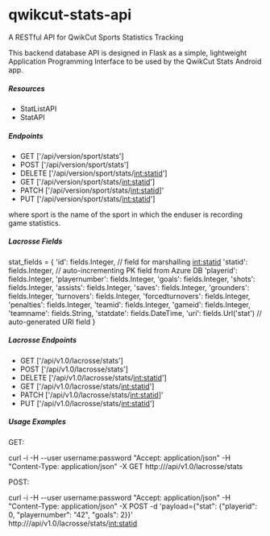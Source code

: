 # qwikcut-stats-api
A RESTful API for QwikCut Sports Statistics Tracking

This backend database API is designed in Flask as a simple, lightweight Application Programming
Interface to be used by the QwikCut Stats Android app.

##### Resources

* StatListAPI
* StatAPI


##### Endpoints

* GET ['/api/version/sport/stats']
* POST ['/api/version/sport/stats']
* DELETE ['/api/version/sport/stats/<int:statid>']
* GET ['/api/version/sport/stats/<int:statid>']
* PATCH ['/api/version/sport/stats/<int:statid>]'
* PUT ['/api/version/sport/stats/<int:statid>']

where sport is the name of the sport in which the enduser is recording game statistics.

##### Lacrosse Fields

stat_fields = {
    'id': fields.Integer, // field for marshalling <int:statid>
    'statid': fields.Integer,  // auto-incrementing PK field from Azure DB 
    'playerid': fields.Integer,
    'playernumber': fields.Integer,
    'goals': fields.Integer,
    'shots': fields.Integer,
    'assists': fields.Integer,
    'saves': fields.Integer,
    'grounders': fields.Integer,
    'turnovers': fields.Integer,
    'forcedturnovers': fields.Integer,
    'penalties': fields.Integer,
    'teamid': fields.Integer,
    'gameid': fields.Integer,
    'teamname': fields.String,
    'statdate': fields.DateTime,
    'uri': fields.Url('stat') // auto-generated URI field
}

##### Lacrosse Endpoints

* GET ['/api/v1.0/lacrosse/stats']
* POST ['/api/v1.0/lacrosse/stats']
* DELETE ['/api/v1.0/lacrosse/stats/<int:statid>']
* GET ['/api/v1.0/lacrosse/stats/<int:statid>']
* PATCH ['/api/v1.0/lacrosse/stats/<int:statid>]'
* PUT ['/api/v1.0/lacrosse/stats/<int:statid>']

##### Usage Examples

GET:

curl -i -H --user username:password "Accept: application/json" -H "Content-Type: application/json" -X GET http://<IP>/api/v1.0/lacrosse/stats

POST:

curl -i -H --user username:password "Accept: application/json" -H "Content-Type: application/json" -X POST -d 'payload={"stat": {"playerid": 0, "playernumber": "42", "goals": 2}}' http://<IP>/api/v1.0/lacrosse/stats/<int:statid>









